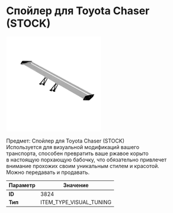 # Спойлер для Toyota Chaser (STOCK)

![Item Image](../img/3824.webp?raw=true)

Предмет: Спойлер для Toyota Chaser (STOCK)<br>Используется для визуальной модификаций вашего<br>транспорта, способен превратить ваше ржавое корыто<br>в настоящую порхающую бабочку, что обязательно привлечет<br>внимание прохожих своим уникальным стилем и красотой.<br>Можно передавать и продавать.


| Параметр | Значение |
|----------|----------|
| **ID** | 3824 |
| **Тип** | ITEM_TYPE_VISUAL_TUNING |

